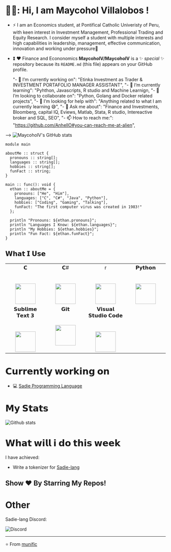 # 👨‍💻: Hi, I am Maycohol Villalobos !

-  ⚡ I am an  Economics student,  at Pontifical Catholic Univeristy of Peru, with keen interest in Investment Management, Professional Trading and Equity Research. I consider myself a student with multiple interests and high capabilities in leadership, management, effective communication, innovation and working under pressure👋
- 𝗜 ❤️ Finance and Econonomics
**MaycoholV/MaycoholV** is a ✨ _special_ ✨ repository because its `README.md` (this file) appears on your GitHub profile.
	

	"- 🔭 I’m currently working on":      "Etinka Investment as Trader &  INVESTMENT PORTAFOLIO MANAGER ASSISTANT",
		"- 🌱 I’m currently learning":        "Pyhthon, Javascripts, R studio and  Machine Learnign,
		"- 👯 I’m looking to collaborate on": "Python, Golang and Docker related projects",
		"- 🤔 I’m looking for help with":     "Anything related to what I am currently learning 😅",
		"- 💬 Ask me about":                  "Finance and Investments, Bloomberg, capital IQ, Eviews, Matlab, Stata,  R studio, Intereactive broker and  SQL, SEO",
		"- 📫 How to reach me:":              "https://github.com/AnhellO#you-can-reach-me-at-alien",

-->
![MaycoholV's GitHub stats](https://github-readme-stats.vercel.app/api?username=MaycoholV&theme=dark&show_icons=true)
```
module main

aboutMe :: struct {
  pronouns :: string[];
  languages :: string[];
  hobbies :: string[];
  funFact :: string;
}

main :: func(): void {
  ethan :: aboutMe = {
    pronouns: ["He", "Him"],
    languages: ["C", "C#", "Java", "Python"],
    hobbies: ["Coding", "Gaming", "Talking"],
    funFact: "The first computer virus was created in 1983!"
  };

  println "Pronouns: ${ethan.pronouns}";
  println "Languages I Know: ${ethan.languages}";
  println "My Hobbies: ${ethan.hobbies}";
  println "Fun Fact: ${ethan.funFact}";
}
```

## 𝗪𝗵𝗮𝘁 𝗜 𝗨𝘀𝗲

<table>
  <tbody>
    <tr valign="top">
      <td width="25%" align="center">
        <span>𝗖</span><br><br><br>
        <img height="64px" src="https://cdn.svgporn.com/logos/c.svg">
      </td>
      <td width="25%" align="center">
        <span>𝗖#</span><br><br><br>
        <img height="64px" src="https://cdn.svgporn.com/logos/c-sharp.svg">
      </td>
      <td width="25%" align="center">
        <span>r</span><br><br><br>
        <img height="64px" src="https://cdn.svgporn.com/logos/r.svg">
      </td>
      <td width="25%" align="center">
        <span>𝗣𝘆𝘁𝗵𝗼𝗻</span><br><br><br>
        <img height="64px" src="https://cdn.svgporn.com/logos/python.svg">
      </td>
    </tr>
    <tr valign="top">
      <td width="25%" align="center">
        <span>𝗦𝘂𝗯𝗹𝗶𝗺𝗲 𝗧𝗲𝘅𝘁 𝟯</span><br><br><br>
        <img height="64px" src="https://cdn.worldvectorlogo.com/logos/sublime-text.svg">
      </td>
      <td width="25%" align="center">
        <span>𝗚𝗶𝘁</span><br><br><br>
        <img height="64px" src="https://cdn.svgporn.com/logos/git-icon.svg">
      </td>
      <td width="25%" align="center">
        <span>𝗩𝗶𝘀𝘂𝗮𝗹 𝗦𝘁𝘂𝗱𝗶𝗼 𝗖𝗼𝗱𝗲</span><br><br><br>
        <img height="64px" src="https://cdn.svgporn.com/logos/visual-studio-code.svg">
      </td>
    </tr>
  </tbody>
</table>

# 𝗖𝘂𝗿𝗿𝗲𝗻𝘁𝗹𝘆 𝘄𝗼𝗿𝗸𝗶𝗻𝗴 𝗼𝗻

- 💻 [Sadie Programming Language](https://github.com/sadie-lang/Sadie)


# 𝗠𝘆 𝗦𝘁𝗮𝘁𝘀

![Github stats](https://github-readme-stats.vercel.app/api?username=munific&show_icons=true&hide_border=true)

# 𝗪𝗵𝗮𝘁 𝘄𝗶𝗹𝗹 𝗶 𝗱𝗼 𝘁𝗵𝗶𝘀 𝘄𝗲𝗲𝗸
I have achieved:
- Write a tokenizer for [Sadie-lang](https://github.com/sadie-lang/Sadie)

## Show ❤️ By Starring My Repos!


# Other
Sadie-lang Discord:

![Discord](https://img.shields.io/discord/731577337686130858?label=Join%20The%20DIscord%21&logo=Sadie%20Lang&style=for-the-badge)

---

 ⭐️ From [munific](https://github.com/munific)
